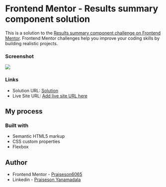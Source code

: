 # Frontend Mentor - Results summary component solution

This is a solution to the [Results summary component challenge on Frontend Mentor](https://www.frontendmentor.io/challenges/results-summary-component-CE_K6s0maV). Frontend Mentor challenges help you improve your coding skills by building realistic projects. 


### Screenshot

![](./design/Desktop.jpg)



### Links

- Solution URL: [Solution](https://github.com/Praiseson6065/frontendmentor_1/blob/master/README-template.md)
- Live Site URL: [Add live site URL here](https://your-live-site-url.com)

## My process

### Built with

- Semantic HTML5 markup
- CSS custom properties
- Flexbox


## Author


- Frontend Mentor - [Praiseson6065](https://www.frontendmentor.io/profile/Praiseson6065)
- Linkedin - [Praiseson Yanamadala](https://www.linkedin.com/in/praiseson-yanamadala-606613220/)





